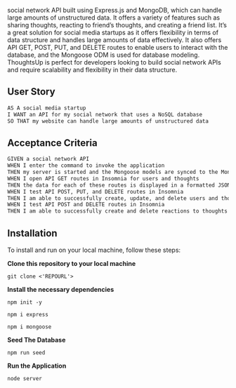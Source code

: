  social network API built using Express.js and MongoDB, which can handle large amounts of unstructured data. It offers a variety of features such as sharing thoughts, reacting to friend’s thoughts, and creating a friend list. It’s a great solution for social media startups as it offers flexibility in terms of data structure and handles large amounts of data effectively. It also offers API GET, POST, PUT, and DELETE routes to enable users to interact with the database, and the Mongoose ODM is used for database modeling. ThoughtsUp is perfect for developers looking to build social network APIs and require scalability and flexibility in their data structure.

## User Story

```md
AS A social media startup
I WANT an API for my social network that uses a NoSQL database
SO THAT my website can handle large amounts of unstructured data
```

## Acceptance Criteria

```md
GIVEN a social network API
WHEN I enter the command to invoke the application
THEN my server is started and the Mongoose models are synced to the MongoDB database
WHEN I open API GET routes in Insomnia for users and thoughts
THEN the data for each of these routes is displayed in a formatted JSON
WHEN I test API POST, PUT, and DELETE routes in Insomnia
THEN I am able to successfully create, update, and delete users and thoughts in my database
WHEN I test API POST and DELETE routes in Insomnia
THEN I am able to successfully create and delete reactions to thoughts and add and remove friends to a user’s friend list
```

## Installation

To install and run on your local machine, follow these steps:

**Clone this repository to your local machine**

`git clone <'REPOURL'>`

**Install the necessary dependencies**

`npm init -y`

`npm i express`

`npm i mongoose`

**Seed The Database**

`npm run seed`

**Run the Application**

`node server`

